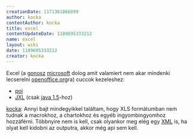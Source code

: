 ```yaml
---
creationDate: 1171361066899 
author: kocka 
contentAuthor: kocka 
title: excel 
contentUpdateDate: 1189695333212 
name: excel 
layout: wiki 
date: 1189695333212 
creator: kocka 
---
```

Excel (a [gonosz](gonosz.html) [microsoft](Microsoft.html) dolog amit valamiert nem akar mindenki lecserelni [openoffice.org](OpenOffice.org.html)ra) cuccok kezeleshez:

*   [poi](http://jakarta.apache.org/poi/)
*   [JXL](http://jxl.sourceforge.net/) (csak [java 1.5](java%201.5.html)-hoz)



[kocka](kocka.html): Annyi bajt mindegyikkel találtam, hogy XLS formátumban nem tudnak a macrokhoz, a chartokhoz és egyéb ingyombingyomhoz hozzáférni. Többnyire nem is kell, csak olyankor meg elég egy [XML](XML.html) is, ha olyat kell kidobni az outputra, akkor még api sem kell.




